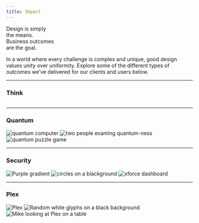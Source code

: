 ```yaml
---
title: Impact
---
```


<title-block>
Design is simply<br>
the means.<br>
<span>Business outcomes
<br>are the goal.</span>
</title-block>

<grid background="gray-10">
<column lg="8">

<p size="xl">In a world where every challenge is complex and unique, good design values unity over uniformity. Explore some of the different types of outcomes we’ve delivered for our clients and users below.</p>

<icon name="ArrowDown32"></icon>

</column>
</grid>

<grid background="gray-10">
<column lg="16">

<hr>

</column>
<column lg="4">

### Think

</column>

<column lg="12">

  <tile title="Business leaders, visionaries, and innovators unite for a singular experience" caption="impact/think" href="/impact/template/">
    <img src="images/Image_1.png" alt=""/>

  </tile>

</column>

</grid>
<grid background="gray-10">
<column lg="16">

<hr>

</column>
<column lg="4" md="8">

### Quantum

</column>

<column lg="4"  md="4">
  <tile title="IBM Q, System One" caption="impact/quantum" href="http://www.google.com">
    <img src="images/Image_2.png" alt="quantum computer"/>
  </tile>

</column>
<column lg="4"  md="4">

  <tile title="Glimpses of an actual quantum computer" caption="fossbytes" href="/impact/template/">
    <img src="images/Image_3.png" alt="two people examing quantum-ness"/>
  </tile>

</column>
<column lg="4" md="4" offset_lg="0"  offset_md="4">

  <tile title="This mobile app teaches quantum computing through a puzzle game" caption="thenextweb" href="/impact/template/">
    <img src="images/Image_4.png" alt="quantum puzzle game"/>
  </tile>

</column>
</grid>
<grid background="gray-10">
<column lg="16">

<hr>

</column>
<column lg="4" md="8">

### Security

</column>

<column lg="4" md="4">
  <tile title="Security Design at IBM" caption="impact/security" href="/impact/template/">
    <img src="images/Image_5.png" alt="Purple gradient"/>
  </tile>

</column>
<column lg="4" md="4">

  <tile title="Using data visualization to spot cyber threats" caption="quartz" href="/impact/template/">
    <img src="images/Image_6.png" alt="circles on a blackground"/>
  </tile>

</column>
<column lg="4" md="4" offset_lg="0"  offset_md="4">

  <tile title="X-Force Command takes their immersive cybersecurity training on the road" caption="nytimes" href="/impact/template/">
    <img src="images/Image_7.png" alt="xforce dashboard"/>
  </tile>

</column>
</grid>

<grid background="gray-10">
<column lg="16">

<hr>

</column>
<column lg="4" md="8">

### Plex

</column>

<column lg="4" md="4">
  <tile title="A typeface with a story" caption="impact/plex" href="/impact/template/">
    <img src="images/Image_8.png" alt="Plex"/>
  </tile>

</column>
<column lg="4" md="4">

  <tile title="Why a 2018 Typeface Design Competition judge voted for Plex" caption="tdc/news" href="/impact/template/">
    <img src="images/Image_9.png" alt="Random white glyphs on a black background"/>
  </tile>

</column>
<column lg="4" md="4" offset_lg="0"  offset_md="4">

  <tile title="The business case for our open source font" caption="source" href="/impact/template/">
    <img src="images/Image_10.png" alt="Mike looking at Plex on a table"/>
  </tile>

</column>
</grid>
